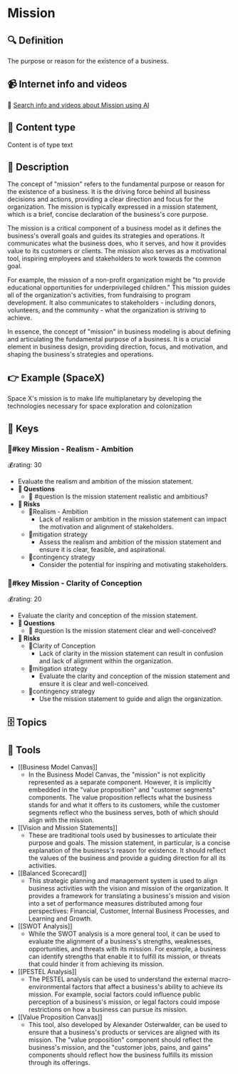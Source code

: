 
# Mission


## 🔍 Definition
The purpose or reason for the existence of a business.


## 📹 Internet info and videos
🤖 [Search info and videos about Mission using AI](https://www.perplexity.ai/search?q=videos+about+Mission:+the+purpose+or+reason+for+the+existence+of+a+business,+including+its+goals+and+values.
)

## 📰 Content type 
Content is of type text

## 📖 Description
The concept of "mission" refers to the fundamental purpose or reason for the existence of a business. It is the driving force behind all business decisions and actions, providing a clear direction and focus for the organization. The mission is typically expressed in a mission statement, which is a brief, concise declaration of the business's core purpose.

The mission is a critical component of a business model as it defines the business's overall goals and guides its strategies and operations. It communicates what the business does, who it serves, and how it provides value to its customers or clients. The mission also serves as a motivational tool, inspiring employees and stakeholders to work towards the common goal.

For example, the mission of a non-profit organization might be "to provide educational opportunities for underprivileged children." This mission guides all of the organization's activities, from fundraising to program development. It also communicates to stakeholders - including donors, volunteers, and the community - what the organization is striving to achieve.

In essence, the concept of "mission" in business modeling is about defining and articulating the fundamental purpose of a business. It is a crucial element in business design, providing direction, focus, and motivation, and shaping the business's strategies and operations.

## 👉 Example (SpaceX)

Space X's mission is to make life multiplanetary by developing the technologies necessary for space exploration and colonization

## 🔑 Keys

### 🔑#key Mission - Realism - Ambition

💰rating: 30
- Evaluate the realism and ambition of the mission statement.
- **💭 Questions**
  - 💭 #question Is the mission statement realistic and ambitious?
- **🚨 Risks**
  - 🚨Realism - Ambition
    - Lack of realism or ambition in the mission statement can impact the motivation and alignment of stakeholders.
  - 🚨mitigation strategy
    - Assess the realism and ambition of the mission statement and ensure it is clear, feasible, and aspirational.
  - 🚨contingency strategy
    - Consider the potential for inspiring and motivating stakeholders.


### 🔑#key Mission - Clarity of Conception

💰rating: 20
- Evaluate the clarity and conception of the mission statement.
- **💭 Questions**
  - 💭 #question Is the mission statement clear and well-conceived?
- **🚨 Risks**
  - 🚨Clarity of Conception
    - Lack of clarity in the mission statement can result in confusion and lack of alignment within the organization.
  - 🚨mitigation strategy
    - Evaluate the clarity and conception of the mission statement and ensure it is clear and well-conceived.
  - 🚨contingency strategy
    - Use the mission statement to guide and align the organization.



## 🗄️ Topics


## 🧰 Tools
- [[Business Model Canvas]]
  - In the Business Model Canvas, the "mission" is not explicitly represented as a separate component. However, it is implicitly embedded in the "value proposition" and "customer segments" components. The value proposition reflects what the business stands for and what it offers to its customers, while the customer segments reflect who the business serves, both of which should align with the mission.
- [[Vision and Mission Statements]]
  - These are traditional tools used by businesses to articulate their purpose and goals. The mission statement, in particular, is a concise explanation of the business's reason for existence. It should reflect the values of the business and provide a guiding direction for all its activities.
- [[Balanced Scorecard]]
  - This strategic planning and management system is used to align business activities with the vision and mission of the organization. It provides a framework for translating a business's mission and vision into a set of performance measures distributed among four perspectives: Financial, Customer, Internal Business Processes, and Learning and Growth.
- [[SWOT Analysis]]
  - While the SWOT analysis is a more general tool, it can be used to evaluate the alignment of a business's strengths, weaknesses, opportunities, and threats with its mission. For example, a business can identify strengths that enable it to fulfill its mission, or threats that could hinder it from achieving its mission.
- [[PESTEL Analysis]]
  - The PESTEL analysis can be used to understand the external macro-environmental factors that affect a business's ability to achieve its mission. For example, social factors could influence public perception of a business's mission, or legal factors could impose restrictions on how a business can pursue its mission.
- [[Value Proposition Canvas]]
  - This tool, also developed by Alexander Osterwalder, can be used to ensure that a business's products or services are aligned with its mission. The "value proposition" component should reflect the business's mission, and the "customer jobs, pains, and gains" components should reflect how the business fulfills its mission through its offerings.
